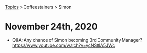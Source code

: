 [Topics](../../topics.md) > Coffeestainers > Simon

# November 24th, 2020
* Q&A: Any chance of Simon becoming 3rd Community Manager? https://www.youtube.com/watch?v=ycNS0lA5JWc
